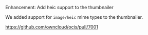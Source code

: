Enhancement: Add heic support to the thumbnailer

We added support for `image/heic` mime types to the thumbnailer.

https://github.com/owncloud/ocis/pull/7001
